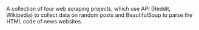 A collection of four web scraping projects, which use API (Reddit, Wikipedia) to collect data on random posts and BeautifulSoup to parse the HTML code of news websites. 
